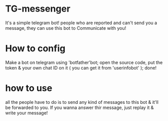 # TG-messenger
It's a simple telegram bot! people who are reported and can't send you a message, they can use this bot to Communicate with you!
# How to config
Make a bot on telegram using 'botfather'bot;
open the source code, put the token & your own chat ID on it ( you can get it from 'userinfobot' );
done!
# how to use
all the people have to do is to send any kind of messages to this bot & it'll be forwarded to you.
If you wanna answer thir message, just replay it & write your message!
